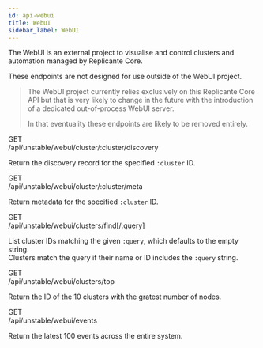 ```yaml
---
id: api-webui
title: WebUI
sidebar_label: WebUI
---
```


The WebUI is an external project to visualise and control clusters and automation
managed by Replicante Core.

These endpoints are not designed for use outside of the WebUI project.

<blockquote class="danger">

The WebUI project currently relies exclusively on this Replicante Core API but that is very
likely to change in the future with the introduction of a dedicated out-of-process WebUI server.

In that eventuality these endpoints are likely to be removed entirely.

</blockquote>


<div class="rest">
  <div class="method get">GET</div>
  <div class="url get">/api/unstable/webui/cluster/:cluster/discovery</div>
  <div class="desc get rtl"></div>
</div>

Return the discovery record for the specified `:cluster` ID.


<div class="rest">
  <div class="method get">GET</div>
  <div class="url get">/api/unstable/webui/cluster/:cluster/meta</div>
  <div class="desc get rtl"></div>
</div>

Return metadata for the specified `:cluster` ID.


<div class="rest">
  <div class="method get">GET</div>
  <div class="url get">/api/unstable/webui/clusters/find[/:query]</div>
  <div class="desc get rtl"></div>
</div>

List cluster IDs matching the given `:query`, which defaults to the empty string.  
Clusters match the query if their name or ID includes the `:query` string.


<div class="rest">
  <div class="method get">GET</div>
  <div class="url get">/api/unstable/webui/clusters/top</div>
  <div class="desc get rtl"></div>
</div>

Return the ID of the 10 clusters with the gratest number of nodes.


<div class="rest">
  <div class="method get">GET</div>
  <div class="url get">/api/unstable/webui/events</div>
  <div class="desc get rtl"></div>
</div>

Return the latest 100 events across the entire system.
